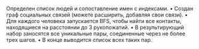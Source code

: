 Определен список людей и сопоставление имен с индексами.
• Создан граф социальных связей (можете расширить, добавляя свои связи).
• Для каждого человека запускается BFS, чтобы найти все контакты, находящиеся на расстоянии до 3 рукопожатий.
• В результирующий набор заносятся все уникальные пары, соединенные через не более трех шагов.
• В конце выводится список всех таких пар.
